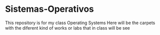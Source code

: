 # Sistemas-Operativos
This repository is for my class Operating Systems
  Here will be the carpets with the diferent kind of works or labs that in class will be see
